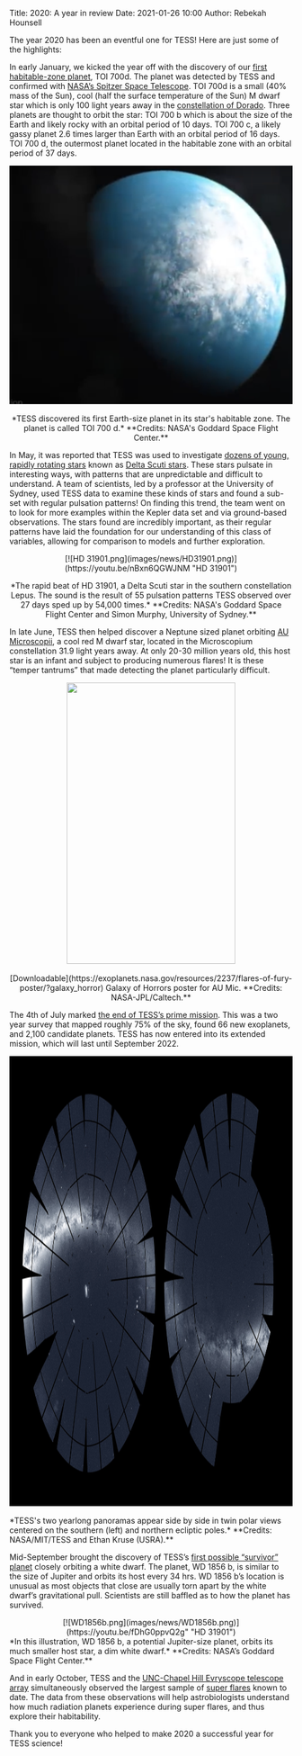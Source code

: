 Title: 2020: A year in review
Date: 2021-01-26 10:00
Author: Rebekah Hounsell

The year 2020 has been an eventful one for TESS! Here are just some of the highlights:

In early January, we kicked the year off with the discovery of our [first habitable-zone planet](https://www.nasa.gov/feature/goddard/2020/nasa-planet-hunter-finds-its-1st-earth-size-habitable-zone-world), TOI 700d. The planet was detected by TESS and confirmed with [NASA’s Spitzer Space Telescope]( https://www.nasa.gov/mission_pages/spitzer/main/index.html). TOI 700d is a small (40% mass of the Sun), cool  (half the surface temperature of the Sun) M dwarf star which is only 100 light years away in the [constellation of Dorado](https://www.iau.org/public/themes/constellations/). Three planets are thought to orbit the star: TOI 700 b which is about the size of the Earth and likely rocky with an orbital period of 10 days.  TOI 700 c, a likely gassy planet 2.6 times larger than Earth with an orbital period of 16 days. TOI 700 d, the outermost  planet located in the habitable zone with an orbital period of 37 days.


[![firsthab.png](images/news/firsthab.png)](https://www.youtube.com/watch?v=QU0qsIGS6MQ&feature=emb_logo "first habitable-zone planet")

<p align="center">
*TESS discovered its first Earth-size planet in its star's habitable zone. The planet is called TOI 700 d.* **Credits: NASA's Goddard Space Flight Center.**
</p>
 
In May, it was reported that TESS was used to investigate [dozens of young, rapidly rotating stars](https://www.nasa.gov/feature/goddard/2020/nasa-s-tess-enables-breakthrough-study-of-perplexing-stellar-pulsations) known as [Delta Scuti stars](https://en.wikipedia.org/wiki/Delta_Scuti_variable). These stars pulsate in interesting ways, with patterns that are unpredictable and difficult to understand. A team of scientists, led by a professor at the University of Sydney, used TESS data to examine these kinds of stars and found a sub-set with regular pulsation patterns! On finding this trend, the team went on to look for more examples within the Kepler data set and via ground-based observations. The stars found are incredibly important, as their regular patterns have laid the foundation for our understanding of this class of variables, allowing for comparison to models and further exploration.

<center>
[![HD 31901.png](images/news/HD31901.png)](https://youtu.be/nBxn6QGWJNM "HD 31901")
</center>
<p align="center">
*The rapid beat of HD 31901, a Delta Scuti star in the southern constellation Lepus. The sound is the result of 55 pulsation patterns TESS observed over 27 days sped up by 54,000 times.* **Credits: NASA's Goddard Space Flight Center and Simon Murphy, University of Sydney.**
</p>
 
In late June, TESS then helped discover a Neptune sized planet orbiting [AU Microscopii](https://www.nasa.gov/feature/goddard/2020/nasa-s-tess-spitzer-missions-discover-a-world-orbiting-a-unique-young-star), a cool red M dwarf star, located in the Microscopium constellation 31.9 light years away. At only 20-30 million years old, this host star is an infant and subject to producing numerous flares! It is these “temper tantrums” that made detecting the planet particularly difficult.

<p align="center">
 <img width="300" height="500" src="images/news/AUMic.pdf">
 </p>
<p align="center">
  <caption> [Downloadable](https://exoplanets.nasa.gov/resources/2237/flares-of-fury-poster/?galaxy_horror) Galaxy of Horrors poster for AU Mic. </caption> **Credits: NASA-JPL/Caltech.**
</p>
 
The 4th of July marked [the end of TESS’s prime mission](https://www.nasa.gov/feature/goddard2020/nasa-s-planet-hunter-completes-its-primary-mission). This was a two year survey that mapped roughly 75% of the sky, found 66 new exoplanets, and 2,100 candidate planets. TESS has now entered into its extended mission, which will last until September 2022.

<p align="center">
  <img width="800" height="800" src="images/news/TESS_azeq_North_South_3k.jpg">
</p>
 <caption>
*TESS's two yearlong panoramas appear side by side in twin polar views centered on the southern (left) and northern ecliptic poles.* **Credits: NASA/MIT/TESS and Ethan Kruse (USRA).**
</caption>
 
Mid-September brought the discovery of TESS’s [first possible “survivor” planet](https://www.nasa.gov/press-release/nasa-missions-spy-first-possible-survivor-planet-hugging-white-dwarf-star) closely orbiting a white dwarf. The planet, WD 1856 b, is similar to the size of Jupiter and orbits its host every 34 hrs. WD 1856 b’s location is unusual as most objects that close are usually torn apart by the white dwarf’s gravitational pull. Scientists are still baffled as to how the planet has survived.


<center>[![WD1856b.png](images/news/WD1856b.png)](https://youtu.be/fDhG0ppvQ2g" "HD 31901")</center>
<caption>
*In this illustration, WD 1856 b, a potential Jupiter-size planet, orbits its much smaller host star, a dim white dwarf.* **Credits: NASA’s Goddard Space Flight Center.**
</caption>

And in early October, TESS and the [UNC-Chapel Hill Evryscope telescope array](https://evryscope.astro.unc.edu) simultaneously observed the largest sample of [super flares](https://uncnews.unc.edu/2020/10/07/new-research-explores-how-super-flares-affect-planets-habitability/) known to date. The data from these observations will help astrobiologists understand how much radiation planets experience during super flares, and thus explore their habitability. 

Thank you to everyone who helped to make 2020 a successful year for TESS science!